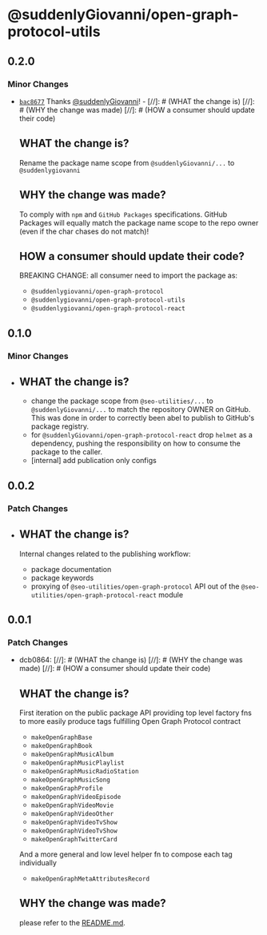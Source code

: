 # @suddenlyGiovanni/open-graph-protocol-utils

## 0.2.0

### Minor Changes

- [`bac8677`](https://github.com/suddenlyGiovanni/seo-utilities/commit/bac8677e5972f40af6c7c70fc8f1311538ccba00) Thanks [@suddenlyGiovanni](https://github.com/suddenlyGiovanni)! - [//]: # (WHAT the change is)
  [//]: # (WHY the change was made)
  [//]: # (HOW a consumer should update their code)

  ## WHAT the change is?

  Rename the package name scope from `@suddenlyGiovanni/...` to `@suddenlygiovanni`

  ## WHY the change was made?

  To comply with `npm` and `GitHub Packages` specifications.
  GitHub Packages will equally match the package name scope to the repo owner (even if the char chases do not match)!

  ## HOW a consumer should update their code?

  BREAKING CHANGE: all consumer need to import the package as:

  - `@suddenlygiovanni/open-graph-protocol`
  - `@suddenlygiovanni/open-graph-protocol-utils`
  - `@suddenlygiovanni/open-graph-protocol-react`

## 0.1.0

### Minor Changes

- ## WHAT the change is?
  - change the package scope from `@seo-utilities/...` to `@suddenlyGiovanni/...` to match the repository OWNER on GitHub.
    This was done in order to correctly been abel to publish to GitHub's package registry.
  - for `@suddenlyGiovanni/open-graph-protocol-react` drop `helmet` as a dependency, pushing the responsibility on how to consume the package to the caller.
  - [internal] add publication only configs

## 0.0.2

### Patch Changes

- ## WHAT the change is?

  Internal changes related to the publishing workflow:

  - package documentation
  - package keywords
  - proxying of `@seo-utilities/open-graph-protocol` API out of the `@seo-utilities/open-graph-protocol-react` module

## 0.0.1

### Patch Changes

- dcb0864:
  [//]: # (WHAT the change is)
  [//]: # (WHY the change was made)
  [//]: # (HOW a consumer should update their code)

  ## WHAT the change is?

  First iteration on the public package API
  providing top level factory fns to more easily produce tags fulfilling Open Graph Protocol contract

  - `makeOpenGraphBase`
  - `makeOpenGraphBook`
  - `makeOpenGraphMusicAlbum`
  - `makeOpenGraphMusicPlaylist`
  - `makeOpenGraphMusicRadioStation`
  - `makeOpenGraphMusicSong`
  - `makeOpenGraphProfile`
  - `makeOpenGraphVideoEpisode`
  - `makeOpenGraphVideoMovie`
  - `makeOpenGraphVideoOther`
  - `makeOpenGraphVideoTvShow`
  - `makeOpenGraphVideoTvShow`
  - `makeOpenGraphTwitterCard`

  And a more general and low level helper fn to compose each tag individually

  - `makeOpenGraphMetaAttributesRecord`

  ## WHY the change was made?

  please refer to the [README.md](https://github.com/suddenlyGiovanni/seo-utilities/blob/main/README.md).
